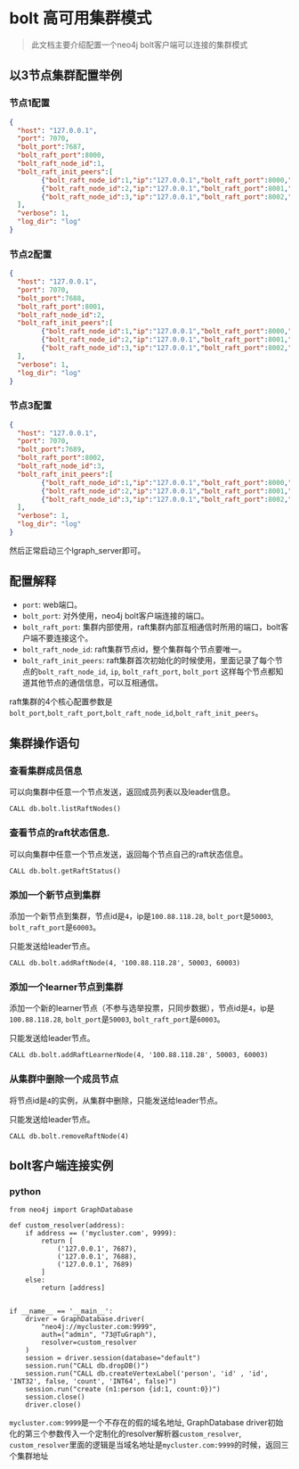# bolt 高可用集群模式

> 此文档主要介绍配置一个neo4j bolt客户端可以连接的集群模式

## 以3节点集群配置举例

### 节点1配置

```json
{
  "host": "127.0.0.1",
  "port": 7070,
  "bolt_port":7687,
  "bolt_raft_port":8000,
  "bolt_raft_node_id":1,
  "bolt_raft_init_peers":[
        {"bolt_raft_node_id":1,"ip":"127.0.0.1","bolt_raft_port":8000,"bolt_port":7687}, 
        {"bolt_raft_node_id":2,"ip":"127.0.0.1","bolt_raft_port":8001,"bolt_port":7688}, 
        {"bolt_raft_node_id":3,"ip":"127.0.0.1","bolt_raft_port":8002,"bolt_port":7689}
  ],
  "verbose": 1,
  "log_dir": "log"
}
```

### 节点2配置

```json
{
  "host": "127.0.0.1",
  "port": 7070,
  "bolt_port":7688,
  "bolt_raft_port":8001,
  "bolt_raft_node_id":2,
  "bolt_raft_init_peers":[
        {"bolt_raft_node_id":1,"ip":"127.0.0.1","bolt_raft_port":8000,"bolt_port":7687}, 
        {"bolt_raft_node_id":2,"ip":"127.0.0.1","bolt_raft_port":8001,"bolt_port":7688}, 
        {"bolt_raft_node_id":3,"ip":"127.0.0.1","bolt_raft_port":8002,"bolt_port":7689}
  ],
  "verbose": 1,
  "log_dir": "log"
}
```

### 节点3配置

```json
{
  "host": "127.0.0.1",
  "port": 7070,
  "bolt_port":7689,
  "bolt_raft_port":8002,
  "bolt_raft_node_id":3,
  "bolt_raft_init_peers":[
        {"bolt_raft_node_id":1,"ip":"127.0.0.1","bolt_raft_port":8000,"bolt_port":7687}, 
        {"bolt_raft_node_id":2,"ip":"127.0.0.1","bolt_raft_port":8001,"bolt_port":7688}, 
        {"bolt_raft_node_id":3,"ip":"127.0.0.1","bolt_raft_port":8002,"bolt_port":7689}
  ],
  "verbose": 1,
  "log_dir": "log"
}
```

然后正常启动三个lgraph_server即可。

## 配置解释

* `port`: web端口。
* `bolt_port`: 对外使用，neo4j bolt客户端连接的端口。
* `bolt_raft_port`: 集群内部使用，raft集群内部互相通信时所用的端口，bolt客户端不要连接这个。
* `bolt_raft_node_id`: raft集群节点id，整个集群每个节点要唯一。
* `bolt_raft_init_peers`: raft集群首次初始化的时候使用，里面记录了每个节点的`bolt_raft_node_id`, `ip`, `bolt_raft_port`, `bolt_port` 这样每个节点都知道其他节点的通信信息，可以互相通信。

raft集群的4个核心配置参数是`bolt_port`,`bolt_raft_port`,`bolt_raft_node_id`,`bolt_raft_init_peers`。

## 集群操作语句

### 查看集群成员信息

可以向集群中任意一个节点发送，返回成员列表以及leader信息。

``
CALL db.bolt.listRaftNodes()
``

### 查看节点的raft状态信息.

可以向集群中任意一个节点发送，返回每个节点自己的raft状态信息。

``
CALL db.bolt.getRaftStatus()
``

### 添加一个新节点到集群

添加一个新节点到集群，节点id是`4`，ip是`100.88.118.28`, `bolt_port`是`50003`, `bolt_raft_port`是`60003`。

只能发送给leader节点。
```
CALL db.bolt.addRaftNode(4, '100.88.118.28', 50003, 60003)
```

### 添加一个learner节点到集群

添加一个新的learner节点（不参与选举投票，只同步数据），节点id是`4`，ip是`100.88.118.28`, `bolt_port`是`50003`, `bolt_raft_port`是`60003`。

只能发送给leader节点。
```
CALL db.bolt.addRaftLearnerNode(4, '100.88.118.28', 50003, 60003)
```

### 从集群中删除一个成员节点

将节点id是`4`的实例，从集群中删除，只能发送给leader节点。

只能发送给leader节点。
```
CALL db.bolt.removeRaftNode(4)
```

## bolt客户端连接实例
### python
```
from neo4j import GraphDatabase

def custom_resolver(address):
    if address == ('mycluster.com', 9999):
        return [
            ('127.0.0.1', 7687),
            ('127.0.0.1', 7688),
            ('127.0.0.1', 7689)
        ]
    else:
        return [address]


if __name__ == '__main__':
    driver = GraphDatabase.driver(
        "neo4j://mycluster.com:9999",
        auth=("admin", "73@TuGraph"),
        resolver=custom_resolver
    )
    session = driver.session(database="default")
    session.run("CALL db.dropDB()")
    session.run("CALL db.createVertexLabel('person', 'id' , 'id', 'INT32', false, 'count', 'INT64', false)")
    session.run("create (n1:person {id:1, count:0})")
    session.close()
    driver.close()
```

`mycluster.com:9999`是一个不存在的假的域名地址, GraphDatabase driver初始化的第三个参数传入一个定制化的resolver解析器`custom_resolver`, `custom_resolver`里面的逻辑是当域名地址是`mycluster.com:9999`的时候，返回三个集群地址
